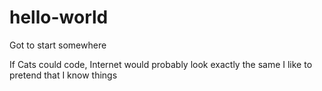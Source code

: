 # hello-world
Got to start somewhere

If Cats could code, Internet would probably look exactly the same
I like to pretend that I know things
